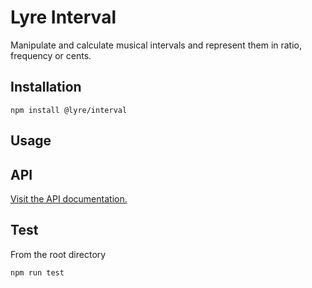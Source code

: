 # Lyre Interval

Manipulate and calculate musical intervals and represent them in ratio, frequency or cents.

## Installation

`npm install @lyre/interval`

## Usage


## API

[Visit the API documentation.](https://github.com/Attibee/Lyre-Interval/wiki/Interval-API)

## Test

From the root directory

`npm run test`
